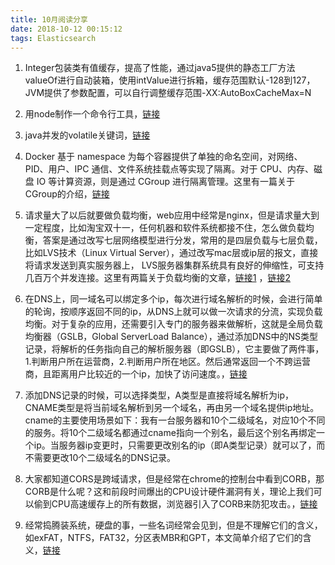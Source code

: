 ```yaml
---
title: 10月阅读分享
date: 2018-10-12 00:15:12
tags: Elasticsearch
---
```


1. Integer包装类有值缓存，提高了性能，通过java5提供的静态工厂方法valueOf进行自动装箱，使用intValue进行拆箱，缓存范围默认-128到127，JVM提供了参数配置，可以自行调整缓存范围-XX:AutoBoxCacheMax=N

2. 用node制作一个命令行工具，[链接](https://mp.weixin.qq.com/s/7CsVqkn6hhHcFYmcB4P3qA)

3. java并发的volatile关键词，[链接](https://www.cnblogs.com/dolphin0520/p/3920373.html)

4. Docker 基于 namespace 为每个容器提供了单独的命名空间，对网络、PID、用户、IPC 通信、文件系统挂载点等实现了隔离。对于 CPU、内存、磁盘 IO 等计算资源，则是通过 CGroup 进行隔离管理。这里有一篇关于CGroup的介绍，[链接](https://www.ibm.com/developerworks/cn/linux/1506_cgroup/index.html)

5. 请求量大了以后就要做负载均衡，web应用中经常是nginx，但是请求量大到一定程度，比如淘宝双十一，任何机器和软件系统都接不住，怎么做负载均衡，答案是通过改写七层网络模型进行分发，常用的是四层负载与七层负载，比如LVS技术（Linux Virtual Server），通过改写mac层或ip层的报文，直接将请求发送到真实服务器上， LVS服务器集群系统具有良好的伸缩性，可支持几百万个并发连接。这里有两篇关于负载均衡的文章，[链接1](https://www.jianshu.com/p/9826d866080a) ，[链接2](http://www.linuxvirtualserver.org/zh/lvs1.html)

6. 在DNS上，同一域名可以绑定多个ip，每次进行域名解析的时候，会进行简单的轮询，按顺序返回不同的ip，从DNS上就可以做一次请求的分流，实现负载均衡。对于复杂的应用，还需要引入专门的服务器来做解析，这就是全局负载均衡器（GSLB，Global ServerLoad Balance），通过添加DNS中的NS类型记录，将解析的任务指向自己的解析服务器（即GSLB），它主要做了两件事，1.判断用户所在运营商，2.判断用户所在地区。然后通常返回一个不跨运营商，且距离用户比较近的一个ip，加快了访问速度。，[链接](https://chongit.github.io/2015/04/15/GSLB%E6%A6%82%E8%A6%81%E5%92%8C%E5%AE%9E%E7%8E%B0%E5%8E%9F%E7%90%86/)

7. 添加DNS记录的时候，可以选择类型，A类型是直接将域名解析为ip，CNAME类型是将当前域名解析到另一个域名，再由另一个域名提供ip地址。cname的主要使用场景如下：我有一台服务器和10个二级域名，对应10个不同的服务。将10个二级域名都通过cname指向一个别名，最后这个别名再绑定一个ip。当服务器ip变更时，只需要更改别名的ip（即A类型记录）就可以了，而不需要更改10个二级域名的DNS记录。

8. 大家都知道CORS是跨域请求，但是经常在chrome的控制台中看到CORB，那CORB是什么呢？这和前段时间爆出的CPU设计硬件漏洞有关，理论上我们可以偷到CPU高速缓存上的所有数据，浏览器引入了CORB来防犯攻击。，[链接](https://juejin.im/post/5b7e826ee51d4538b35c04e8)

9. 经常捣腾装系统，硬盘的事，一些名词经常会见到，但是不理解它们的含义，如exFAT，NTFS，FAT32，分区表MBR和GPT，本文简单介绍了它们的含义，[链接](http://www.ruanyifeng.com/blog/2018/10/exfat.html)